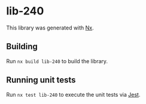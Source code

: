 # lib-240

This library was generated with [Nx](https://nx.dev).

## Building

Run `nx build lib-240` to build the library.

## Running unit tests

Run `nx test lib-240` to execute the unit tests via [Jest](https://jestjs.io).
